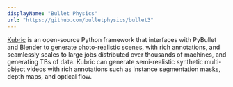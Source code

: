 ```yaml
---
displayName: "Bullet Physics"
url: "https://github.com/bulletphysics/bullet3"
---
```


[Kubric](https://pybullet.org/wordpress/) is an open-source Python framework that interfaces with PyBullet  and Blender to generate photo-realistic scenes, with rich annotations,  and seamlessly scales to large jobs distributed over thousands of  machines, and generating TBs of data. Kubric can generate semi-realistic synthetic multi-object videos with rich annotations such as instance  segmentation masks, depth maps, and optical flow.